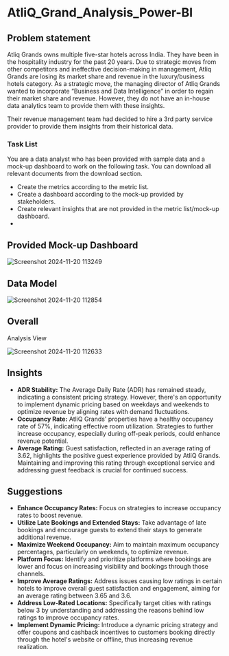 # AtliQ_Grand_Analysis_Power-BI

## Problem statement

Atliq Grands owns multiple five-star hotels across India. They have been in the hospitality industry for the past 20 years. Due to strategic moves from other competitors and ineffective decision-making in management, Atliq Grands are losing its market share and revenue in the luxury/business hotels category. As a strategic move, the managing director of Atliq Grands wanted to incorporate “Business and Data Intelligence” in order to regain their market share and revenue. However, they do not have an in-house data analytics team to provide them with these insights.

Their revenue management team had decided to hire a 3rd party service provider to provide them insights from their historical data.

### Task List

You are a data analyst who has been provided with sample data and a mock-up dashboard to work on the following task. You can download all relevant documents from the download section.

- Create the metrics according to the metric list. 
- Create a dashboard according to the mock-up provided by stakeholders. 
- Create relevant insights that are not provided in the metric list/mock-up dashboard.
- 
## Provided Mock-up Dashboard

![Screenshot 2024-11-20 113249](https://github.com/user-attachments/assets/abc539d5-e71b-4444-8011-ee4d67f56867)


## Data Model

![Screenshot 2024-11-20 112854](https://github.com/user-attachments/assets/38f3ee5c-312d-41c3-a206-b3246beac094)

## Overall 
Analysis View

![Screenshot 2024-11-20 112633](https://github.com/user-attachments/assets/e827e18b-2395-4f0c-bf5c-0a0c80546284)



## Insights
-  **ADR Stability:** The Average Daily Rate (ADR) has remained steady, indicating a consistent pricing strategy. However, there's an opportunity to implement dynamic pricing based on weekdays and weekends to optimize revenue by aligning rates with demand fluctuations.
- **Occupancy Rate:** AtliQ Grands' properties have a healthy occupancy rate of 57%, indicating effective room utilization. Strategies to further increase occupancy, especially during off-peak periods, could enhance revenue potential.
- **Average Rating:** Guest satisfaction, reflected in an average rating of 3.62, highlights the positive guest experience provided by AtliQ Grands. Maintaining and improving this rating through exceptional service and addressing guest feedback is crucial for continued success.

## Suggestions

- **Enhance Occupancy Rates:** Focus on strategies to increase occupancy rates to boost revenue.
- **Utilize Late Bookings and Extended Stays:** Take advantage of late bookings and encourage guests to extend their stays to generate additional revenue.
- **Maximize Weekend Occupancy:** Aim to maintain maximum occupancy percentages, particularly on weekends, to optimize revenue.
- **Platform Focus:** Identify and prioritize platforms where bookings are lower and focus on increasing visibility and bookings through those channels.
- **Improve Average Ratings:** Address issues causing low ratings in certain hotels to improve overall guest satisfaction and engagement, aiming for an average rating between 3.65 and 3.6.
- **Address Low-Rated Locations:** Specifically target cities with ratings below 3 by understanding and addressing the reasons behind low ratings to improve occupancy rates. 
- **Implement Dynamic Pricing:** Introduce a dynamic pricing strategy and offer coupons and cashback incentives to customers booking directly through the hotel's website or offline, thus increasing revenue realization.
